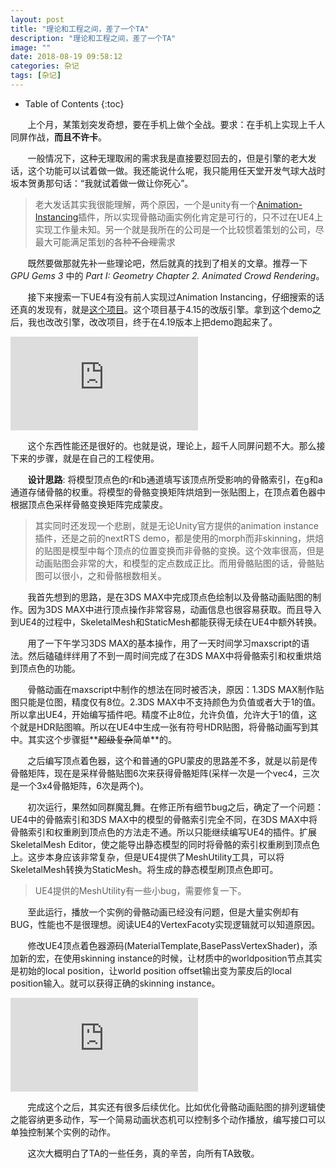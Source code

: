 ```yaml
---
layout: post
title: "理论和工程之间，差了一个TA"
description: "理论和工程之间，差了一个TA"
image: ""
date: 2018-08-19 09:58:12
categories: 杂记
tags: [杂记]
---
```


<!-- more -->
* Table of Contents
{:toc}

&nbsp; &nbsp; &nbsp; &nbsp;上个月，某策划突发奇想，要在手机上做个全战。要求：在手机上实现上千人同屏作战，**而且不许卡**。

&nbsp; &nbsp; &nbsp; &nbsp;一般情况下，这种无理取闹的需求我是直接要怼回去的，但是引擎的老大发话，这个功能可以试着做一做。我还能说什么呢，我只能用任天堂开发气球大战时坂本贺勇那句话：“我就试着做一做让你死心”。

> 老大发话其实我很能理解，两个原因，一个是unity有一个[Animation-Instancing](https://github.com/Unity-Technologies/Animation-Instancing)插件，所以实现骨骼动画实例化肯定是可行的，只不过在UE4上实现工作量未知。另一个就是我所在的公司是一个比较惯着策划的公司，尽最大可能满足策划的各种<s>不合理</s>需求

&nbsp; &nbsp; &nbsp; &nbsp;既然要做那就先补一些理论吧，然后就真的找到了相关的文章。推荐一下 *GPU Gems 3* 中的 *Part I: Geometry Chapter 2. Animated Crowd Rendering*。

&nbsp; &nbsp; &nbsp; &nbsp;接下来搜索一下UE4有没有前人实现过Animation Instancing，仔细搜索的话还真的发现有，就是[这个项目](https://github.com/dragonsn/open_day_sharing)。这个项目基于4.15的改版引擎。拿到这个demo之后，我也改改引擎，改改项目，终于在4.19版本上把demo跑起来了。

<iframe src="https://player.bilibili.com/player.html?aid=27622388&cid=47668384&page=1" scrolling="no" border="0" frameborder="no" framespacing="0" allowfullscreen="true"> </iframe>

&nbsp; &nbsp; &nbsp; &nbsp;这个东西性能还是很好的。也就是说，理论上，超千人同屏问题不大。那么接下来的步骤，就是在自己的工程使用。

&nbsp; &nbsp; &nbsp; &nbsp;**设计思路**: 将模型顶点色的r和b通道填写该顶点所受影响的骨骼索引，在g和a通道存储骨骼的权重。将模型的骨骼变换矩阵烘焙到一张贴图上，在顶点着色器中根据顶点色采样骨骼变换矩阵完成蒙皮。

> 其实同时还发现一个悲剧，就是无论Unity官方提供的animation instance插件，还是之前的nextRTS demo，都是使用的morph而非skinning，烘焙的贴图是模型中每个顶点的位置变换而非骨骼的变换。这个效率很高，但是动画贴图会非常的大，和模型的定点数成正比。而用骨骼贴图的话，骨骼贴图可以很小，之和骨骼根数相关。

&nbsp; &nbsp; &nbsp; &nbsp;我首先想到的思路，是在3DS MAX中完成顶点色绘制以及骨骼动画贴图的制作。因为3DS MAX中进行顶点操作非常容易，动画信息也很容易获取。而且导入到UE4的过程中，SkeletalMesh和StaticMesh都能获得无续在UE4中额外转换。

&nbsp; &nbsp; &nbsp; &nbsp;用了一下午学习3DS MAX的基本操作，用了一天时间学习maxscript的语法。然后磕磕绊绊用了不到一周时间完成了在3DS MAX中将骨骼索引和权重烘焙到顶点色的功能。

&nbsp; &nbsp; &nbsp; &nbsp;骨骼动画在maxscript中制作的想法在同时被否决，原因：1.3DS MAX制作贴图只能是位图，精度仅有8位。2.3DS MAX中不支持颜色为负值或者大于1的值。所以拿出UE4，开始编写插件吧。精度不止8位，允许负值，允许大于1的值，这个就是HDR贴图嘛。所以在UE4中生成一张有符号HDR贴图，将骨骼动画写到其中。其实这个步骤挺**<s>超级复杂</s>简单**的。

&nbsp; &nbsp; &nbsp; &nbsp;之后编写顶点着色器，这个和普通的GPU蒙皮的思路差不多，就是以前是传骨骼矩阵，现在是采样骨骼贴图6次来获得骨骼矩阵(采样一次是一个vec4，三次是一个3x4骨骼矩阵，6次是两个)。

&nbsp; &nbsp; &nbsp; &nbsp;初次运行，果然如同群魔乱舞。在修正所有细节bug之后，确定了一个问题：UE4中的骨骼索引和3DS MAX中的模型的骨骼索引完全不同，在3DS MAX中将骨骼索引和权重刷到顶点色的方法走不通。所以只能继续编写UE4的插件。扩展SkeletalMesh Editor，使之能导出静态模型的同时将骨骼的索引权重刷到顶点色上。这步本身应该非常复杂，但是UE4提供了MeshUtility工具，可以将SkeletalMesh转换为StaticMesh。将生成的静态模型刷顶点色即可。

> UE4提供的MeshUtility有一些小bug，需要修复一下。

&nbsp; &nbsp; &nbsp; &nbsp;至此运行，播放一个实例的骨骼动画已经没有问题，但是大量实例却有BUG，性能也不是很理想。阅读UE4的VertexFacoty实现逻辑就可以知道原因。

&nbsp; &nbsp; &nbsp; &nbsp;修改UE4顶点着色器源码(MaterialTemplate,BasePassVertexShader)，添加新的宏，在使用skinning instance的时候，让材质中的worldposition节点其实是初始的local position，让world position offset输出变为蒙皮后的local position输入。就可以获得正确的skinning instance。

<iframe src="http://player.bilibili.com/player.html?aid=29580169&cid=51443801&page=1" scrolling="no" border="0" frameborder="no" framespacing="0" allowfullscreen="true"> </iframe>

&nbsp; &nbsp; &nbsp; &nbsp;完成这个之后，其实还有很多后续优化。比如优化骨骼动画贴图的排列逻辑使之能容纳更多动作，写一个简易动画状态机可以控制多个动作播放，编写接口可以单独控制某个实例的动作。

&nbsp; &nbsp; &nbsp; &nbsp;这次大概明白了TA的一些任务，真的辛苦，向所有TA致敬。





